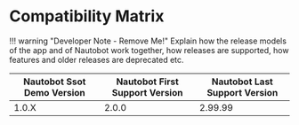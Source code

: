 # Compatibility Matrix

!!! warning "Developer Note - Remove Me!"
    Explain how the release models of the app and of Nautobot work together, how releases are supported, how features and older releases are deprecated etc.

| Nautobot Ssot Demo Version | Nautobot First Support Version | Nautobot Last Support Version |
| ------------- | -------------------- | ------------- |
| 1.0.X         | 2.0.0                | 2.99.99        |

